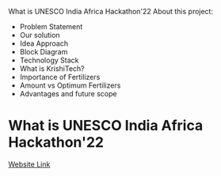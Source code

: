 What is UNESCO India Africa Hackathon'22
About this project:
- Problem Statement
- Our solution
- Idea Approach
- Block Diagram
- Technology Stack
- What is KrishiTech?
- Importance of Fertilizers
- Amount vs Optimum Fertilizers
- Advantages and future scope

# What is UNESCO India Africa Hackathon'22 #

[Website Link](https://uia.mic.gov.in/)
